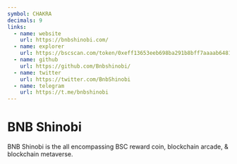 ```yaml
---
symbol: CHAKRA
decimals: 9
links:
  - name: website
    url: https://bnbshinobi.com/
  - name: explorer
    url: https://bscscan.com/token/0xeff13653eeb698ba291b8bff7aaaab648132c2d7
  - name: github
    url: https://github.com/Bnbshinobi/
  - name: twitter
    url: https://twitter.com/BnbShinobi
  - name: telegram
    url: https://t.me/bnbshinobi
---
```


# BNB Shinobi

BNB Shinobi is the all encompassing BSC reward coin, blockchain arcade, & blockchain metaverse.
